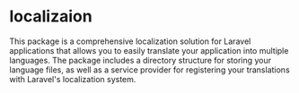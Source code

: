 # localizaion

This package is a comprehensive localization solution for Laravel applications that allows you to easily translate your application into multiple languages. The package includes a directory structure for storing your language files, as well as a service provider for registering your translations with Laravel's localization system.
